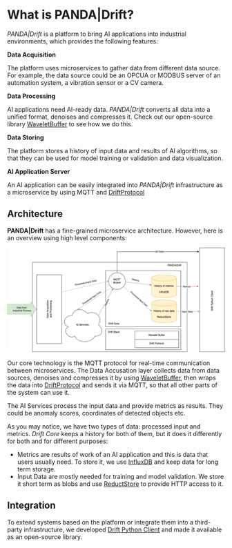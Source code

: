 # What is PANDA|Drift?

_PANDA|Drift_ is a platform to bring AI applications into industrial environments, which provides the
following features:

**Data Acquisition**

The platform uses microservices to gather data from different data source.
For example, the data source could be an OPCUA or MODBUS server of an automation system, a vibration sensor or a CV camera.

**Data Processing**

AI applications need AI-ready data. _PANDA|Drift_ converts all data into a unified format, denoises and compresses it.
Check out our open-source library [WaveletBuffer][1] to see how we do this.

**Data Storing**

The platform stores a history of input data and results of AI algorithms,
so that they can be used for model training or validation and data visualization.

**AI Application Server**

An AI application can be easily integrated into _PANDA|Drift_ infrastructure as a microservice by using MQTT and
[DriftProtocol][2]

## Architecture

**PANDA|Drift** has a fine-grained microservice architecture.
However, here is an overview using high level components:

![PANDA|Drift Architecture](img/DrfitStrutcure.drawio.png "PANDA|Drift Architecture")

Our core technology is the MQTT protocol for real-time communication between microservices.
The Data Accusation layer collects data from data sources, denoises and compresses it by using [WaveletBuffer][1], then
wraps the data into [DriftProtocol][2] and sends it via MQTT, so that all other parts of the system can use it.

The AI Services process the input data and provide metrics as results. They could be anomaly scores,
coordinates of detected objects etc.

As you may notice, we have two types of data: processed input and metrics. _Drift Core_ keeps a history for both
of them, but it does it differently for both and for different purposes:

* Metrics are results of work of an AI application and this is data that users usually need. To store it, we use
  [InfluxDB](https://www.influxdata.com/products/influxdb-overview/) and keep data for long term storage.
* Input Data are mostly needed for training and model validation. We store it short term as blobs and
  use [ReductStore](https://www.reduct.store) to provide HTTP access to it.

## Integration

To extend systems based on the platform or integrate them into a third-party infrastructure, we
developed [Drift Python Client][3] and made it available as an open-source library.

[1]:https://github.com/panda-official/WaveletBuffer

[2]:https://github.com/panda-official/DriftProtocol

[3]:https://github.com/panda-official/DriftPythonClient
